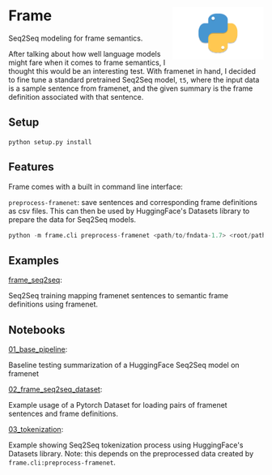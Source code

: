 <h1>Frame<img src='https://github.com/yngtodd/frame/blob/main/img/snek.png' align='right' width='180' height='104'></h1>

Seq2Seq modeling for frame semantics.

After talking about how well language models might fare when it comes to frame semantics, I thought this would be 
an interesting test. With framenet in hand, I decided to fine tune a standard pretrained Seq2Seq model, `t5`, where
the input data is a sample sentence from framenet, and the given summary is the frame definition associated with that
sentence.

## Setup

```
python setup.py install
```

## Features

Frame comes with a built in command line interface:

`preprocess-framenet`: save sentences and corresponding frame definitions as csv files. This 
can then be used by HuggingFace's Datasets library to prepare the data for Seq2Seq models.

```python
python -m frame.cli preprocess-framenet <path/to/fndata-1.7> <root/path/to/save/preprocessed/data>
```

## Examples

[frame_seq2seq](examples/frame_seq2seq.py): 

Seq2Seq training mapping framenet sentences to semantic frame definitions using framenet.

## Notebooks

[01_base_pipeline](examples/notebooks/01_base_pipeline.ipynb): 

Baseline testing summarization of a HuggingFace Seq2Seq model on framenet

[02_frame_seq2seq_dataset](examples/notebooks/02_frame_seq2seq_dataset.ipynb): 

Example usage of a Pytorch Dataset for loading pairs of framenet sentences and frame definitions.

[03_tokenization](examples/notebooks/03_tokenization.ipynb): 

Example showing Seq2Seq tokenization process using HuggingFace's Datasets library. Note: this 
depends on the preprocessed data created by `frame.cli:preprocess-framenet`.

